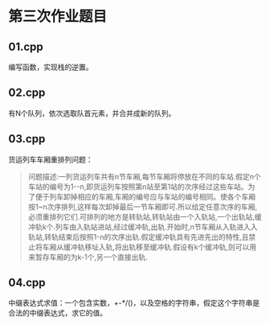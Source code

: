 # 第三次作业题目

## 01.cpp
编写函数，实现栈的逆置。

## 02.cpp
有N个队列，依次选取队首元素，并合并成新的队列。

## 03.cpp
货运列车车厢重排列问题：

> 问题描述:一列货运列车共有n节车厢,每节车厢将停放在不同的车站.假定n个车站的编号为1--n,即货运列车按照第n站至第1站的次序经过这些车站。为了便于列车卸掉相应的车厢,车厢的编号应与车站的编号相同。使各个车厢按1~n次序排列,这样每次卸掉最后一节车厢即可.所以给定任意次序的车厢,必须重排列它们.可排列的地方是转轨站,转轨站由一个入轨站,一个出轨站,缓冲轨k个.列车由入轨站进站,经过缓冲轨,出轨.开始时,n节车厢从入轨进入入轨站,转轨结束后按照1-n的次序出轨.假定缓冲轨具有先进先出的特性,且禁止将车厢从缓冲轨移址入轨,将出轨移至缓冲轨.假设有k个缓冲轨,则可以用来暂存车厢的为k-1个,另一个直接出轨.

## 04.cpp
中缀表达式求值：一个包含实数，+-*/()，以及空格的字符串，假定这个字符串是合法的中缀表达式，求它的值。